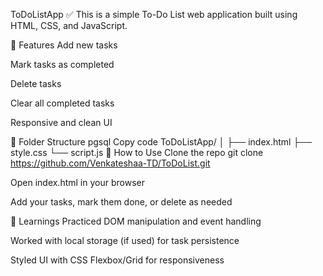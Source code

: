 ToDoListApp ✅
This is a simple To-Do List web application built using HTML, CSS, and JavaScript.

🔧 Features
Add new tasks

Mark tasks as completed

Delete tasks

Clear all completed tasks

Responsive and clean UI

📂 Folder Structure
pgsql
Copy code
ToDoListApp/
│
├── index.html
├── style.css
└── script.js
🚀 How to Use
Clone the repo
git clone https://github.com/Venkateshaa-TD/ToDoList.git

Open index.html in your browser

Add your tasks, mark them done, or delete as needed


🧠 Learnings
Practiced DOM manipulation and event handling

Worked with local storage (if used) for task persistence

Styled UI with CSS Flexbox/Grid for responsiveness
